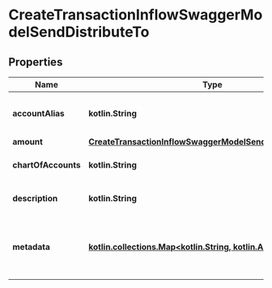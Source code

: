 
# CreateTransactionInflowSwaggerModelSendDistributeTo

## Properties
| Name | Type | Description | Notes |
| ------------ | ------------- | ------------- | ------------- |
| **accountAlias** | **kotlin.String** | Account identifier or alias example: {{accountAlias}} required: true |  [optional] |
| **amount** | [**CreateTransactionInflowSwaggerModelSendDistributeAmount**](CreateTransactionInflowSwaggerModelSendDistributeAmount.md) |  |  [optional] |
| **chartOfAccounts** | **kotlin.String** | Chart of accounts code example: FUNDING_CREDIT |  [optional] |
| **description** | **kotlin.String** | Operation description example: Credit Operation |  [optional] |
| **metadata** | [**kotlin.collections.Map&lt;kotlin.String, kotlin.Any&gt;**](kotlin.Any.md) | Additional metadata example: {\&quot;operation\&quot;: \&quot;funding\&quot;, \&quot;type\&quot;: \&quot;account\&quot;} |  [optional] |




